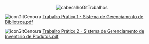 <div align="center">
  
![cabecalhoGitTrabalhos](https://github.com/user-attachments/assets/8083023c-dee9-4d7f-8343-836739be5dcd)

</div>

![iconGitCenoura](https://github.com/user-attachments/assets/185642b5-f067-496f-9147-159f6711d72d) [Trabalho Prático 1 - Sistema de Gerenciamento de Biblioteca.pdf](https://github.com/user-attachments/files/18332723/Trabalho.Pratico.1.-.Sistema.de.Gerenciamento.de.Biblioteca.pdf)

![iconGitCenoura](https://github.com/user-attachments/assets/185642b5-f067-496f-9147-159f6711d72d) [Trabalho Prático 2 - Sistema de Gerenciamento de Inventário de Produtos.pdf](https://github.com/user-attachments/files/18346072/Trabalho.Pratico.2.-.Sistema.de.Gerenciamento.de.Inventario.de.Produtos.pdf)
